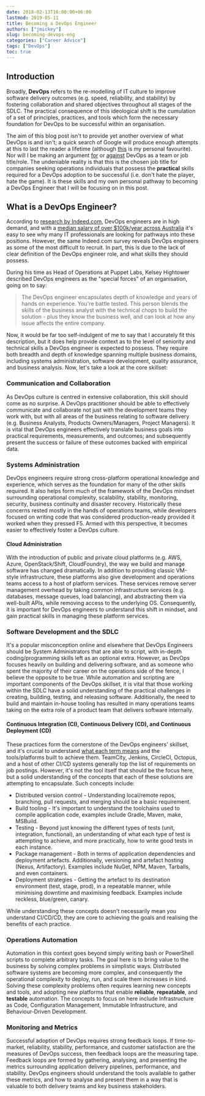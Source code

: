 ```yaml
---
date: 2018-02-13T16:00:00+06:00
lastmod: 2019-05-11
title: Becoming a DevOps Engineer
authors: ["jmickey"]
slug: becoming-devops-eng
categories: ["Career Advice"]
tags: ["DevOps"]
toc: true
---
```


## Introduction

Broadly, **DevOps** refers to the re-modelling of IT culture to improve software delivery outcomes (e.g. speed, reliability, and stability) by fostering collaboration and shared objectives throughout all stages of the SDLC. The practical consequence of this ideological shift is the cumulation of a set of principles, practices, and tools which form the necessary foundation for DevOps to be successful within an organisation.

The aim of this blog post isn't to provide yet another overview of what DevOps is and isn't; a quick search of Google will produce enough attempts at this to last the reader a lifetime (although [this](https://theagileadmin.com/what-is-devops/) is my personal favourite). Nor will I be making an argument [for](http://www.spikelab.org/blog/devops-job-title.html) or [against](https://devops.com/double-edged-devops-job-title/) DevOps as a team or job title/role. The undeniable reality is that this is the chosen job title for companies seeking operations individuals that possess the **practical** skills required for a DevOps adoption to be successful (i.e. don't hate the player, hate the game). It is these skills and my own personal pathway to becoming a DevOps Engineer that I will be focusing on in this post.

## What is a DevOps Engineer?

According to [research by Indeed.com](http://blog.indeed.com/2016/08/18/what-are-hardest-jobs-fill-in-tech/), DevOps engineers are in high demand, and with a [median salary of over $100k/year across Australia](https://www.payscale.com/research/AU/Job=Development_Operations_(DevOps)_Engineer/Salary) it's easy to see why many IT professionals are looking for pathways into these positions. However, the same Indeed.com survey reveals DevOps engineers as some of the most difficult to recruit. In part, this is due to the lack of clear definition of the DevOps engineer role, and what skills they should possess.

During his time as Head of Operations at Puppet Labs, Kelsey Hightower described DevOps engineers as the "special forces" of an organisation, going on to say:

<blockquote cite="Kelsey Hightower"> The DevOps engineer encapsulates depth of knowledge and years of hands on experience. You're battle tested. This person blends the skills of the business analyst with the technical chops to build the solution - plus they know the business well, and can look at how any issue affects the entire company.</blockquote>

Now, it would be far too self-indulgent of me to say that I accurately fit this description, but it does help provide context as to the level of seniority and technical skills a DevOps engineer is expected to possess. They require both breadth and depth of knowledge spanning multiple business domains, including systems administration, software development, quality assurance, and business analysis. Now, let's take a look at the core skillset:

### Communication and Collaboration

As DevOps culture is centred in extensive collaboration, this skill should come as no surprise. A DevOps practitioner should be able to effectively communicate and collaborate not just with the development teams they work with, but with all areas of the business relating to software delivery (e.g. Business Analysts, Products Owners/Managers, Project Managers). It is vital that DevOps engineers effectively translate business goals into practical requirements, measurements, and outcomes; and subsequently present the success or failure of these outcomes backed with empirical data.

### Systems Administration

DevOps engineers require strong cross-platform operational knowledge and experience, which serves as the foundation for many of the other skills required. It also helps form much of the framework of the DevOps mindset surrounding operational complexity, scalability, stability, monitoring, security, business continuity and disaster recovery. Historically these concerns rested mostly in the hands of operations teams, while developers focused on writing code that was considered production-ready provided it worked when they pressed F5. Armed with this perspective, it becomes easier to effectively foster a DevOps culture.

#### Cloud Administration

With the introduction of public and private cloud platforms (e.g. AWS, Azure, OpenStack/Shift, CloudFoundry), the way we build and manage software has changed dramatically. In addition to providing classic VM-style infrastructure, these platforms also give development and operations teams access to a host of platform services. These services remove server management overhead by taking common infrastructure services (e.g. databases, message queues, load balancing), and abstracting them via well-built APIs, while removing access to the underlying OS. Consequently, it is important for DevOps engineers to understand this shift in mindset, and gain practical skills in managing these platform services.

### Software Development and the SDLC

It's a popular misconception online and elsewhere that DevOps Engineers should be System Administrators that are able to script, with in-depth coding/programming skills left as an optional extra. However, as DevOps focuses heavily on building and delivering software, and as someone who spent the majority of their career on the operations side of the fence, I believe the opposite to be true. While automation and scripting are important components of the DevOps skillset, it is vital that those working within the SDLC have a solid understanding of the practical challenges in creating, building, testing, and releasing software. Additionally, the need to build and maintain in-house tooling has resulted in many operations teams taking on the extra role of a product team that delivers software internally.

#### Continuous Integration (CI), Continuous Delivery (CD), and Continuous Deployment (CD)

These practices form the cornerstone of the DevOps engineers' skillset, and it's crucial to understand [what each term means](https://www.atlassian.com/continuous-delivery/ci-vs-ci-vs-cd) and the tools/platforms built to achieve them. TeamCity, Jenkins, CircleCI, Octopus, and a host of other CI/CD systems generally top the list of requirements on job postings. However, it's not the tool itself that should be the focus here, but a solid understanding of the concepts that each of these solutions are attempting to encapsulate. Such concepts include:

- Distributed version control - Understanding local/remote repos, branching, pull requests, and merging should be a basic requirement.
- Build tooling - It's important to understand the toolchains used to compile application code, examples include Gradle, Maven, make, MSBuild.
- Testing - Beyond just knowing the different types of tests (unit, integration, functional), an understanding of what each type of test is attempting to achieve, and more practically, how to write good tests in each instance.
- Package management - Both in terms of application dependencies and deployment artefacts. Additionally, versioning and artefact hosting (Nexus, Artifactory). Examples include NuGet, NPM, Maven, Tarballs, and even containers.
- Deployment strategies - Getting the artefact to its destination environment (test, stage, prod), in a repeatable manner, while minimising downtime and maximising feedback. Examples include reckless, blue/green, canary.

While understanding these concepts doesn't necessarily mean you understand CI/CD/CD, they are core to achieving the goals and realising the benefits of each practice.

### Operations Automation

Automation in this context goes beyond simply writing bash or PowerShell scripts to complete arbitrary tasks. The goal here is to bring value to the business by solving complex problems in simplistic ways. Distributed software systems are becoming more complex, and consequently the operational complexity to deploy, run, and scale them increases in kind. Solving these complexity problems often requires learning new concepts and tools, and adopting new platforms that enable **reliable**, **repeatable**, and **testable** automation. The concepts to focus on here include Infrastructure as Code, Configuration Management, Immutable Infrastructure, and Behaviour-Driven Development.

### Monitoring and Metrics

Successful adoption of DevOps requires strong feedback loops. If time-to-market, reliability, stability, performance, and customer satisfaction are the measures of DevOps success, then feedback loops are the measuring tape. Feedback loops are formed by gathering, analysing, and presenting the metrics surrounding application delivery pipelines, performance, and stability. DevOps engineers should understand the tools available to gather these metrics, and how to analyse and present them in a way that is valuable to both delivery teams and key business stakeholders.
